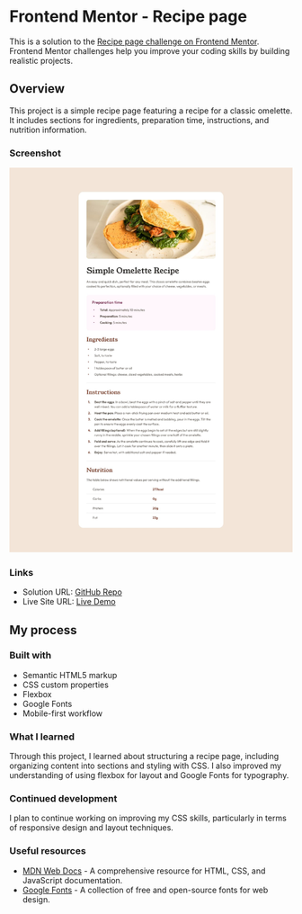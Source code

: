 # Frontend Mentor - Recipe page 

This is a solution to the [Recipe page challenge on Frontend Mentor](https://www.frontendmentor.io/challenges/recipe-page-KiTsR8QQKm). Frontend Mentor challenges help you improve your coding skills by building realistic projects. 

## Overview

This project is a simple recipe page featuring a recipe for a classic omelette. It includes sections for ingredients, preparation time, instructions, and nutrition information.

### Screenshot

![](./images/screenshot.jpg)

### Links

- Solution URL: [GitHub Repo](https://github.com/Aymmaann/Front-End-Development/tree/main/Recipe%20Page)
- Live Site URL: [Live Demo](https://recipe-page-fe-mentor.netlify.app/)

## My process

### Built with

- Semantic HTML5 markup
- CSS custom properties
- Flexbox
- Google Fonts
- Mobile-first workflow

### What I learned

Through this project, I learned about structuring a recipe page, including organizing content into sections and styling with CSS. I also improved my understanding of using flexbox for layout and Google Fonts for typography.

### Continued development

I plan to continue working on improving my CSS skills, particularly in terms of responsive design and layout techniques.

### Useful resources

- [MDN Web Docs](https://developer.mozilla.org/) - A comprehensive resource for HTML, CSS, and JavaScript documentation.
- [Google Fonts](https://fonts.google.com/) - A collection of free and open-source fonts for web design.
